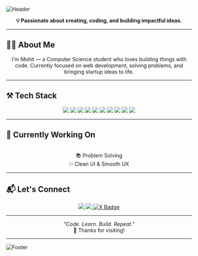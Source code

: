 ![Header](https://capsule-render.vercel.app/api?type=waving&color=gradient&height=200&section=header&text=Hey,%20I'm%20Mohit!&fontSize=40&fontAlignY=40&desc=|%20Developer%20|%20Builder%20|)

<p align="center">
  <b>💡 Passionate about creating, coding, and building impactful ideas.</b>
</p>

---

## 🙋‍♂️ About Me

<p align="center"> 
I'm Mohit — a Computer Science student who loves building things with code.  
Currently focused on web development, solving problems, and bringing startup ideas to life.
</p>

---

## ⚒️ Tech Stack

<p align="center">
  <img src="https://img.shields.io/badge/HTML-E34F26?style=for-the-badge&logo=html5&logoColor=white"/>
  <img src="https://img.shields.io/badge/CSS-1572B6?style=for-the-badge&logo=css3&logoColor=white"/>
  <img src="https://img.shields.io/badge/JavaScript-F7DF1E?style=for-the-badge&logo=javascript&logoColor=black"/>
  <img src="https://img.shields.io/badge/React-20232A?style=for-the-badge&logo=react&logoColor=61DAFB"/>
  <img src="https://img.shields.io/badge/Node.js-339933?style=for-the-badge&logo=node.js&logoColor=white"/>
  <img src="https://img.shields.io/badge/Express.js-000000?style=for-the-badge&logo=express&logoColor=white"/>
  <img src="https://img.shields.io/badge/C-00599C?style=for-the-badge&logo=c&logoColor=white"/>
  <img src="https://img.shields.io/badge/C++-00599C?style=for-the-badge&logo=c%2B%2B&logoColor=white"/>
  <img src="https://img.shields.io/badge/Java-007396?style=for-the-badge&logo=openjdk&logoColor=white"/>
  <img src="https://img.shields.io/badge/OOP-blueviolet?style=for-the-badge"/>
</p>


---

## 🚧 Currently Working On

<p align="center"> 
  <br>📚 Problem Solving  
  <br>✨ Clean UI & Smooth UX  
</p>

---

## 📬 Let's Connect

<p align="center">
  <a href="mailto:reach.mohitthakur@gmail.com">
    <img src="https://img.shields.io/badge/Gmail-D14836?style=for-the-badge&logo=gmail&logoColor=white"/>
  </a>
  <a href="https://leetcode.com/u/mohitthakur16/">
    <img src="https://img.shields.io/badge/LeetCode-FFA116?style=for-the-badge&logo=leetcode&logoColor=white"/>
  </a>
  <a href="https://x.com/mohitt_thakur04" target="_blank">
    <img src="https://img.shields.io/badge/-000000?style=for-the-badge&logo=x&logoColor=white" alt="X Badge"/>
  </a>
</p>

---

<p align="center">
  <i>"Code. Learn. Build. Repeat."</i><br/>
  🌟 Thanks for visiting!
</p>

---

![Footer](https://capsule-render.vercel.app/api?type=waving&color=gradient&height=100&section=footer)
